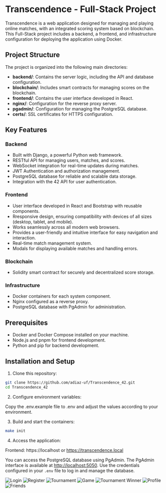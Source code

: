# Transcendence - Full-Stack Project

Transcendence is a web application designed for managing and playing online matches, with an integrated scoring system based on blockchain. This Full-Stack project includes a backend, a frontend, and infrastructure configuration for deploying the application using Docker.

## Project Structure

The project is organized into the following main directories:

- **backend/**: Contains the server logic, including the API and database configuration.
- **blockchain/**: Includes smart contracts for managing scores on the blockchain.
- **frontend/**: Contains the user interface developed in React.
- **nginx/**: Configuration for the reverse proxy server.
- **pgadmin/**: Configuration for managing the PostgreSQL database.
- **certs/**: SSL certificates for HTTPS configuration.

## Key Features

### Backend
- Built with Django, a powerful Python web framework.
- RESTful API for managing users, matches, and scores.
- WebSocket integration for real-time updates during matches.
- JWT Authentication and authorization management.
- PostgreSQL database for reliable and scalable data storage.
- Integration with the 42 API for user authentication.
  
### Frontend
- User interface developed in React and Bootstrap with reusable components.
- Rresponsive design, ensuring compatibility with devices of all sizes (desktop, tablet, and mobile).
- Works seamlessly across all modern web browsers.
- Provides a user-friendly and intuitive interface for easy navigation and interaction.
- Real-time match management system.
- Modals for displaying available matches and handling errors.

### Blockchain
- Solidity smart contract for securely and decentralized score storage.

### Infrastructure
- Docker containers for each system component.
- Nginx configured as a reverse proxy.
- PostgreSQL database with PgAdmin for administration.

## Prerequisites

- Docker and Docker Compose installed on your machine.
- Node.js and pnpm for frontend development.
- Python and pip for backend development.

## Installation and Setup

1. Clone this repository:
 ```bash
 git clone https://github.com/adiaz-uf/Transcendence_42.git
 cd Transcendence_42
 ```
2. Configure environment variables:

Copy the .env.example file to .env and adjust the values according to your environment.

3. Build and start the containers:
```bash
make init
```
4. Access the application:

Frontend: https://localhost or https://transcendence.local

You can access the PostgreSQL database using PgAdmin. The PgAdmin interface is available at [http://localhost:5050](http://localhost:5050). Use the credentials configured in your `.env` file to log in and manage the database.

![Login](https://github.com/user-attachments/assets/dd356021-9a81-4835-98f8-7c2628a23cb6)
![Register](https://github.com/user-attachments/assets/50643b35-f072-4b71-8a4c-1ae40dc1d275)
![Tournament](https://github.com/user-attachments/assets/ca859642-0c4d-40b2-95f0-46f1bff3143a)
![Game](https://github.com/user-attachments/assets/28c982c7-97f9-4f08-a06c-6c74a4e1f44f)
![Tournament Winner](https://github.com/user-attachments/assets/9d493ed9-8996-4c08-abaf-92e210a713a9)
![Profile](https://github.com/user-attachments/assets/0f50bddb-9200-4325-81f4-07e8f77724f5)
![Friends](https://github.com/user-attachments/assets/c6f6551b-286f-438d-abed-f17a41c80b4b)
